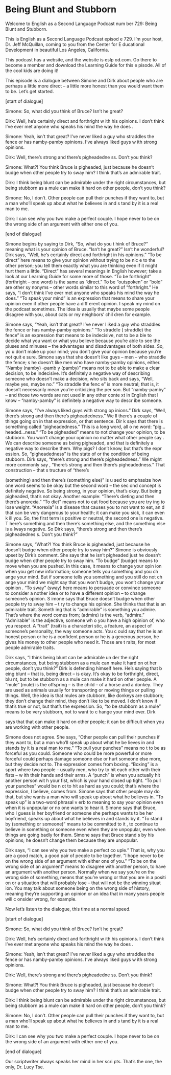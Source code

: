# Being Blunt and Stubborn

Welcome to English as a Second Language Podcast num ber 729: Being Blunt and Stubborn.

This is English as a Second Language Podcast episod e 729.  I’m your host, Dr. Jeff McQuillan, coming to you from the Center for E ducational Development in beautiful Los Angeles, California.

This podcast has a website, and the website is eslp od.com.  Go there to become a member and download the Learning Guide for this e pisode.  All of the cool kids are doing it!

This episode is a dialogue between Simone and Dirk about people who are perhaps a little more direct – a little more honest  than you would want them to be.  Let’s get started.

[start of dialogue]

Simone:  So, what did you think of Bruce?  Isn’t he  great?

Dirk:  Well, he’s certainly direct and forthright w ith his opinions.  I don’t think I’ve ever met anyone who speaks his mind the way he does .

Simone:  Yeah, isn’t that great?  I’ve never liked a guy who straddles the fence or has namby-pamby opinions.  I’ve always liked guys w ith strong opinions.

Dirk:  Well, there’s strong and there’s pigheadedne ss.  Don’t you think?

Simone:  What?!  You think Bruce is pigheaded, just  because he doesn’t budge when other people try to sway him?  I think that’s an admirable trait.

Dirk:  I think being blunt can be admirable under the right circumstances, but being stubborn as a mule can make it hard on other people, don’t you think?

Simone:  No, I don’t.  Other people can pull their punches if they want to, but a man who’ll speak up about what he believes in and s tand by it is a real man to me.

Dirk:  I can see why you two make a perfect couple.   I hope never to be on the wrong side of an argument with either one of you.

[end of dialogue]

Simone begins by saying to Dirk, “So, what do you t hink of Bruce?” meaning what is your opinion of Bruce.  “Isn’t he great?”  Isn’t he wonderful?  Dirk says, “Well, he’s certainly direct and forthright in his opinions.”  “To be direct” here means to give your opinion without trying to be nic e to the other person; you tell them exactly what you are thinking even if it might  hurt them a little.  “Direct” has several meanings in English however; take a look at  our Learning Guide for some more of those.  “To be forthright” (forthright  – one word) is the same as “direct.”  To be “outspoken” or “bold” are other sy nonyms – other words similar to this word of “forthright.”  He says, “I don’t think  I’ve ever met anyone who speaks his mind the way he does.”  “To speak your mind” is  an expression that means to share your opinion even if other people have a diff erent opinion.  I speak my mind on the podcast sometimes.  The idea is usually  that maybe some people disagree with you, about cats or my neighbors’ chil dren for example.

Simone says, “Yeah, isn’t that great?  I’ve never l iked a guy who straddles the fence or has namby-pamby opinions.”  “To straddle ( straddle) the fence” is an expression that means to be indecisive, not to be a ble to decide what you want or what you believe because you’re able to see the pluses and minuses – the advantages and disadvantages of both sides.  So, yo u don’t make up your mind; you don’t give your opinion because you’re not quit e sure.  Simone says that she doesn’t like guys – men – who straddle the fence; s he doesn’t like men who have namby-pamby opinions, either.  “Namby (namby) -pamb y (pamby)” means not to be able to make a clear decision, to be indecisive.   It’s definitely a negative way of describing someone who doesn’t make a decision, who sits back and says, “Well, maybe yes, maybe no.”  “To straddle the fenc e” is more neutral; that is, it doesn’t necessarily mean you’re criticizing the per son.  But “namby-pamby” – and those two words are not used in any other conte xt in English that I know – “namby-pamby” is definitely a negative way to descr ibe someone.

Simone says, “I’ve always liked guys with strong op inions.”  Dirk says, “Well, there’s strong and then there’s pigheadedness.”  We ll there’s a couple of things going on in that expression, or that sentence.  Dir k says that there is something called “pigheadedness.”  This is a long word, all o ne word: “pig…headed…ness.” “To be pigheaded” means to not change your opinion,  to be stubborn.  You won’t change your opinion no matter what other people say .  We can describe someone as being pigheaded, and that is definitely a negative way to describe them.  Why pigs?  I don’t know, but that’s the expr ession.  So, “pigheadedness” is the state of or the condition of being stubborn.   Dirk says, “there’s strong and there’s pigheadedness.”  We might more commonly say , “there’s strong and then there’s pigheadedness.”  That construction – that s tructure of “there’s

(something) and then there’s (something else)” is u sed to emphasize how one word seems to be okay but the second word – the sec ond concept is definitely negative.  So being strong, in your opinion, that’s  okay.  But being pigheaded, that’s not okay.  Another example: “There’s dieting  and then there’s anorexia.” “To diet” means not to eat food because you are try ing to lose weight.  “Anorexia” is a disease that causes you to not want to eat, an d that can be very dangerous to your health; it can make you sick, it can even k ill you.  So, the first term is positive or neutral, the second one is negative.  T here’s something and then there’s something else, and the something else is a lways negative.  So Dirk says, “there’s strong and then there’s pigheadednes s.  Don’t you think?”

Simone says, “What?!  You think Bruce is pigheaded,  just because he doesn’t budge when other people try to sway him?”  Simone is obviously upset by Dirk’s comment.  She says that he isn’t pigheaded just he doesn’t budge when other people try to sway him.  “To budge” (budge) means to move when you are pushed.  In this case, it means to change your opin ion when you get new information; someone tells you something and you ch ange your mind.  But if someone tells you something and you still do not ch ange your mind we might say that you won’t budge, you won’t change your opinion .  “To sway” (sway) here means to persuade or convince someone to consider a nother idea or to have a different opinion – to change someone’s opinion.  S imone says that Bruce doesn’t budge when other people try to sway him – t ry to change his opinion. She thinks that that is an admirable trait.  Someth ing that is “admirable” is something you admire.  That’s where the word comes from; (admire) is the verb, “admire.”  “Admirable” is the adjective, someone wh o you have a high opinion of, who you respect.  A “trait” (trait) is a characteri stic, a feature, an aspect of someone’s personality, the way someone acts.  You c ould say that he is an honest person or he is a confident person or he is a generous person, he gives his money to other people who need it.  Those are t raits, for most people admirable traits.

Dirk says, “I think being blunt can be admirable un der the right circumstances, but being stubborn as a mule can make it hard on ot her people, don’t you think?” Dirk is defending himself here.  He’s saying that b eing blunt – that is, being direct – is okay.  It’s okay to be forthright, direct, blu nt, but to be stubborn as a mule can make it hard on other people.  A “mule” (mule) is the offspring – is the child – of a horse and a donkey.  They are used as animals usually for transporting or moving things or pulling things.  Well, the idea is  that mules are stubborn, like donkeys are stubborn; they don’t change their mind,  they don’t like to be moved. I don’t know if that’s true or not, but that’s the expression.  So, “to be stubborn as a mule” means to be very stubborn, not to want to c hange your mind ever.  Dirk

says that that can make it hard on other people; it  can be difficult when you are working with other people.

Simone does not agree.  She says, “Other people can  pull their punches if they want to, but a man who’ll speak up about what he be lieves in and stands by it is a real man to me.”  “To pull your punches” means no t to be as forceful as you could.  Someone who could be more powerful or more forceful could perhaps damage someone else or hurt someone else more, but they decide not to.  The expression comes from boxing.  “Boxing” is a sport where two people – usually men, who try to hit each other with their fists – w ith their hands and their arms.  A “punch” is when you actually hit another person wit h your fist, which is your hand closed up tight.  “To pull your punches” would be n ot to hit as hard as you could; that’s where the expression, I believe, comes from.   Simone says that other people may do that, but she wants a man who will speak up about what he believes in.  “To speak up” is a two-word phrasal v erb to meaning to say your opinion even when it is unpopular or no one wants to hear it.  Simone says that Bruce, who I guess is her boyfriend or someone she perhaps wants to be her boyfriend, speaks up about what he believes in and stands by it.  “To stand by (something or someone)” means to be committed to it , to continue to believe in something or someone even when they are unpopular, even when things are going badly for them.  Simone says that Bruce stand s by his opinions; he doesn’t change them because they are unpopular.

Dirk says, “I can see why you two make a perfect co uple.”  That is, why you are a good match, a good pair of people to be together.  “I hope never to be on the wrong side of an argument with either one of you.”  “To be on the wrong side of an argument” means to disagree with another person,  to have an argument with another person.  Normally when we say you’re on the  wrong side of something, means that you’re wrong or that you are in a positi on or a situation that will probably lose – that will not be the winning situat ion.  You may talk about someone being on the wrong side of history, meaning  they’re supporting an opinion or an idea that in many years people will c onsider wrong, for example.

Now let’s listen to the dialogue, this time at a normal speed.

[start of dialogue]

Simone:  So, what did you think of Bruce?  Isn’t he  great?

Dirk:  Well, he’s certainly direct and forthright w ith his opinions.  I don’t think I’ve ever met anyone who speaks his mind the way he does .

Simone:  Yeah, isn’t that great?  I’ve never liked a guy who straddles the fence or has namby-pamby opinions.  I’ve always liked guys w ith strong opinions.

Dirk:  Well, there’s strong and there’s pigheadedne ss.  Don’t you think?

Simone:  What?!  You think Bruce is pigheaded, just  because he doesn’t budge when other people try to sway him?  I think that’s an admirable trait.

Dirk:  I think being blunt can be admirable under the right circumstances, but being stubborn as a mule can make it hard on other people, don’t you think?

Simone:  No, I don’t.  Other people can pull their punches if they want to, but a man who’ll speak up about what he believes in and s tand by it is a real man to me.

Dirk:  I can see why you two make a perfect couple.   I hope never to be on the wrong side of an argument with either one of you.

[end of dialogue]

Our scriptwriter always speaks her mind in her scri pts.  That’s the one, the only, Dr. Lucy Tse.





